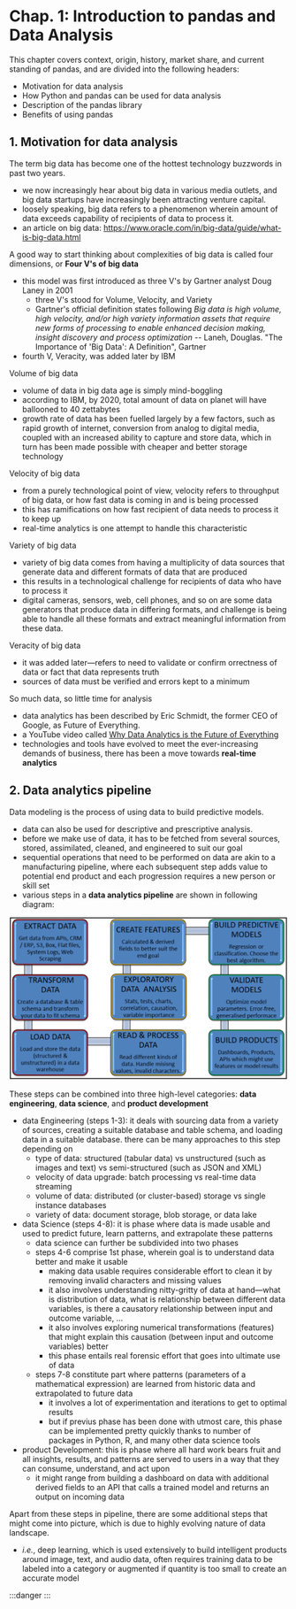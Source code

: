 # Chap. 1: Introduction to pandas and Data Analysis

This chapter covers context, origin, history, market share, and current standing of pandas, and are divided into the following headers:
- Motivation for data analysis
- How Python and pandas can be used for data analysis
- Description of the pandas library
- Benefits of using pandas


## 1. Motivation for data analysis

The term big data has become one of the hottest technology buzzwords in past two years.
- we now increasingly hear about big data in various media outlets, and big data startups have increasingly been attracting venture capital.
- loosely speaking, big data refers to a phenomenon wherein amount of data exceeds capability of recipients of data to process it.
- an article on big data: https://www.oracle.com/in/big-data/guide/what-is-big-data.html

A good way to start thinking about complexities of big data is called four dimensions, or **Four V's of big data**
- this model was first introduced as three V's by Gartner analyst Doug Laney in 2001
	- three V's stood for Volume, Velocity, and Variety
	- Gartner's official definition states following *Big data is high volume, high velocity, and/or high variety information assets that require new forms of processing to enable enhanced decision making, insight discovery and process optimization* -- Laneh, Douglas. "The Importance of 'Big Data': A Definition", Gartner
- fourth V, Veracity, was added later by IBM

Volume of big data
- volume of data in big data age is simply mind-boggling
- according to IBM, by 2020, total amount of data on planet will have ballooned to 40 zettabytes
- growth rate of data has been fuelled largely by a few factors, such as rapid growth of internet, conversion from analog to digital media, coupled with an increased ability to capture and store data, which in turn has been made possible with cheaper and better storage technology

Velocity of big data
- from a purely technological point of view, velocity refers to throughput of big data, or how fast data is coming in and is being processed
- this has ramifications on how fast recipient of data needs to process it to keep up
- real-time analytics is one attempt to handle this characteristic 

Variety of big data
- variety of big data comes from having a multiplicity of data sources that generate data and different formats of data that are produced
- this results in a technological challenge for recipients of data who have to process it
- digital cameras, sensors, web, cell phones, and so on are some data generators that produce data in differing formats, and challenge is being able to handle all these formats and extract meaningful information from these data.

Veracity of big data
- it was added later—refers to need to validate or confirm orrectness of data or fact that data represents truth
- sources of data must be verified and errors kept to a minimum

So much data, so little time for analysis
- data analytics has been described by Eric Schmidt, the former CEO of Google, as Future of Everything.
- a YouTube video called [Why Data Analytics is the Future of Everything]()
- technologies and tools have evolved to meet the ever-increasing demands of business, there has been a move towards **real-time analytics**


## 2. Data analytics pipeline

Data modeling is the process of using data to build predictive models.
- data can also be used for descriptive and prescriptive analysis.
- before we make use of data, it has to be fetched from several sources, stored, assimilated, cleaned, and engineered to suit our goal
- sequential operations that need to be performed on data are akin to a manufacturing pipeline, where each subsequent step adds value to potential end product and each progression requires a new person or skill set
- various steps in a **data analytics pipeline** are shown in following diagram:

![](./fig-01-steps-in-data-analytics-pipeline.png)

These steps can be combined into three high-level categories: **data engineering**, **data science**, and **product development**
- data Engineering (steps 1-3): it deals with sourcing data from a variety of sources, creating a suitable database and table schema, and loading data in a suitable database. there can be many approaches to this step depending on
	- type of data: structured (tabular data) vs unstructured (such as images and text) vs semi-structured (such as JSON and XML)
	- velocity of data upgrade: batch processing vs real-time data streaming
	- volume of data: distributed (or cluster-based) storage vs single instance databases
	- variety of data: document storage, blob storage, or data lake
- data Science (steps 4-8): it is phase where data is made usable and used to predict future, learn patterns, and extrapolate these patterns
	- data science can further be subdivided into two phases
	- steps 4-6 comprise 1st phase, wherein goal is to understand data better and make it usable
		- making data usable requires considerable effort to clean it by removing invalid characters and missing values
		- it also involves understanding nitty-gritty of data at hand—what is distribution of data, what is relationship between different data variables, is there a causatory relationship between input and outcome variable, ...
		- it also involves exploring numerical transformations (features) that might explain this causation (between input and outcome variables) better
		- this phase entails real forensic effort that goes into ultimate use of data
	- steps 7-8 constitute part where patterns (parameters of a mathematical expression) are learned from historic data and extrapolated to future data
		- it involves a lot of experimentation and iterations to get to optimal results
		- but if previus phase has been done with utmost care, this phase can be implemented pretty quickly thanks to number of packages in Python, R, and many other data science tools
- product Development: this is phase where all hard work bears fruit and all insights, results, and patterns are served to users in a way that they can consume, understand, and act upon
	- it might range from building a dashboard on data with additional derived fields to an API that calls a trained model and returns an output on incoming data

Apart from these steps in pipeline, there are some additional steps that might come into picture, which is due to highly evolving nature of data landscape.
- *i.e.*, deep learning, which is used extensively to build intelligent products around image, text, and audio data, often requires training data to be labeled into a category or augmented if quantity is too small to create an accurate model








:::danger
:::
